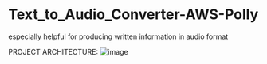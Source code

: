 # Text_to_Audio_Converter-AWS-Polly
especially helpful for producing written information in audio format

PROJECT ARCHITECTURE:
![image](https://github.com/padmashri23/Text_to_Audio_Converter-AWS-Polly/assets/130970670/c37e2736-ee8d-4a12-9e0a-79242431d845)
